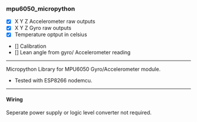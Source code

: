 ### mpu6050_micropython

- [x] X Y Z Accelerometer raw outputs  
- [x] X Y Z Gyro raw outputs
- [x] Temperature optput in celsius 
- [] Calibration
- [] Lean angle from gyro/ Accelerometer reading   
---  
   
Micropython Library for MPU6050 Gyro/Accelerometer module.  
- Tested with ESP8266 nodemcu.

---
#### Wiring
Seperate power supply or logic level converter not required.




